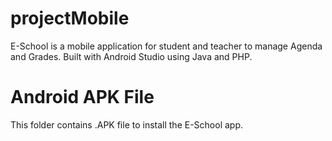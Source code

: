# projectMobile
E-School is a mobile application for student and teacher to manage Agenda and Grades. Built with Android Studio using Java and PHP.

# Android APK File
This folder contains .APK file to install the E-School app.

